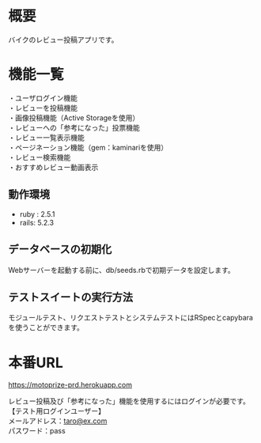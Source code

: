 # 概要
バイクのレビュー投稿アプリです。

# 機能一覧
・ユーザログイン機能  
・レビューを投稿機能  
・画像投稿機能（Active Storageを使用）  
・レビューへの「参考になった」投票機能  
・レビュー一覧表示機能  
・ページネーション機能（gem：kaminariを使用）  
・レビュー検索機能  
・おすすめレビュー動画表示  

## 動作環境
- ruby : 2.5.1
- rails: 5.2.3

## データベースの初期化
Webサーバーを起動する前に、db/seeds.rbで初期データを設定します。

## テストスイートの実行方法
モジュールテスト、リクエストテストとシステムテストにはRSpecとcapybaraを使うことができます。

# 本番URL
https://motoprize-prd.herokuapp.com

レビュー投稿及び「参考になった」機能を使用するにはログインが必要です。  
【テスト用ログインユーザー】  
メールアドレス：taro@ex.com  
パスワード：pass  
